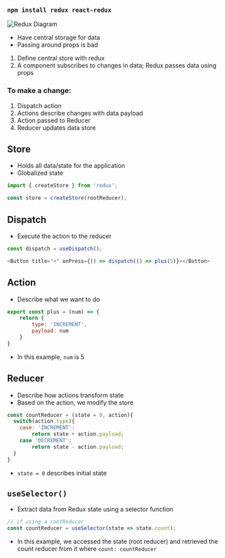 ### `npm install redux react-redux`

![Redux Diagram](https://miro.medium.com/max/4210/1*q0zyAUFV5LMNdM42pNJGkw.png)

- Have central storage for data 
- Passing around props is bad

1. Define central store with redux 
2. A component subscribes to changes in data; Redux passes data using props

### To make a change:

1. Dispatch action
2. Actions describe changes with data payload
3. Action passed to Reducer
4. Reducer updates data store

## Store 

- Holds all data/state for the application
- Globalized state

```js
import { createStore } from 'redux';

const store = createStore(rootReducer);
```

## Dispatch

- Execute the action to the reducer

```js
const dispatch = useDispatch();

<Button title="+" onPress={() => dispatch(() => plus(5)}></Button>
```

## Action

- Describe what we want to do

```js
export const plus = (num) => {
    return {
        type: 'INCREMENT',
        payload: num 
    }
}
```

- In this example, `num` is 5

## Reducer

- Describe how actions transform state
- Based on the action, we modify the store

```js
const countReducer = (state = 0, action){
  switch(action.type){
    case: 'INCREMENT':
        return state + action.payload;
    case 'DECREMENT':
        return state - action.payload;
  }
}
```

- `state = 0` describes initial state

## `useSelector()`

- Extract data from Redux state using a selector function

```js
// if using a rootReducer
const countReducer = useSelector(state => state.count);
```

- In this example, we accessed the state (root reducer) and retrieved the count reducer from it where `count: countReducer`
